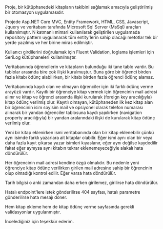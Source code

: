 Proje, bir kütüphanedeki kitapların takibini sağlamak amacıyla geliştirilmiş bir otomasyon uygulamasıdır.

Projede Asp.NET Core MVC, Entity Framework, HTML, CSS, Javascript, Jquery ve veritabanı tarafında Microsoft Sql Server (MsSql) araçları kullanılmıştır.
N katmanlı mimari kullanılarak geliştirilen uygulamada repository pattern uygulanarak tüm entity'lerin sahip olacağı metotlar tek bir yerde yazılmış ve her birine miras edilmiştir.

Kullanıcı girdilerini doğrulamak için Fluent Validation, loglama işlemleri için SeriLog kütüphaneleri kullanılmıştır.

Veritabanında öğrencilerin ve kitapların bulunduğu iki tane tablo vardır. Bu tablolar arasında bire çok ilişki kurulmuştur. Buna göre bir öğrenci birden fazla kitabı ödünç alabilirken, bir kitabı birden fazla öğrenci ödünç alamaz.

Veritabanında kaydı olan ve olmayan öğrenciler için iki farklı ödünç verme arayüzü vardır. Kayıtlı bir öğrenciye kitap vermek için öğrencinin mail adresi alınır ve kitap ve öğrenci arasında ilişki kurularak (foreign key aracılığıyla) kitap ödünç verilmiş olur. Kayıtlı olmayan, kütüphaneden ilk kez kitap alan bir öğrencinin isim soyisim mail ve opsiyonel olarak telefon numarası alınarak bir yandan öğrenciler tablosuna kaydı yapılırken (navigation property aracılığıyla) bir yandan aralarındaki ilişki de kurularak kitap ödünç verilmiş olur.

Yeni bir kitap eklenirken ismi veritabanında olan bir kitap eklenebilir çünkü aynı isimde farklı yazarlara ait kitaplar olabilir. Eğer ismi aynı olan bir veya daha fazla kayıt çıkarsa yazar isimleri kıyaslanır, eğer aynı değilse kaydedilir fakat eğer aynıysa aynı kitabın tekrar eklenemeyeceğiyle alakalı hata döndürülür.

Her öğrencinin mail adresi kendine özgü olmalıdır. Bu nedenle yeni öğrenciye kitap ödünç verilirken girilen mail adresine sahip bir öğrencinin olup olmadığı kontrol edilir. Eğer varsa hata döndürülür.

Tarih bilgisi o anki zamandan daha erken girilemez, girilirse hata döndürülür.

Hatalı endpoint'lere istek gönderilirse 404 sayfası, hatalı parametre gönderilirse hata mesajı döner.

Hem kitap ekleme hem de kitap ödünç verme sayfasında gerekli validasyonlar uygulanmıştır.

İncelediğiniz için teşekkür ederim.
